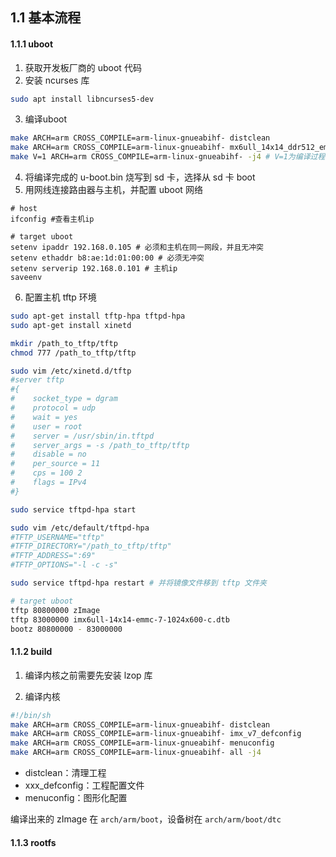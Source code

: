 

## 1.1 基本流程

#### 1.1.1 uboot

1. 获取开发板厂商的 uboot 代码
2. 安装 ncurses 库
```sh
sudo apt install libncurses5-dev
```
3. 编译uboot
```sh
make ARCH=arm CROSS_COMPILE=arm-linux-gnueabihf- distclean
make ARCH=arm CROSS_COMPILE=arm-linux-gnueabihf- mx6ull_14x14_ddr512_emmc_defconfig
make V=1 ARCH=arm CROSS_COMPILE=arm-linux-gnueabihf- -j4 # V=1为编译过程信息输出级别
```
4. 将编译完成的 u-boot.bin 烧写到 sd 卡，选择从 sd 卡 boot
5. 用网线连接路由器与主机，并配置 uboot 网络
```
# host
ifconfig #查看主机ip

# target uboot
setenv ipaddr 192.168.0.105 # 必须和主机在同一网段，并且无冲突
setenv ethaddr b8:ae:1d:01:00:00 # 必须无冲突
setenv serverip 192.168.0.101 # 主机ip
saveenv
```
6.  配置主机 tftp 环境
```sh
sudo apt-get install tftp-hpa tftpd-hpa
sudo apt-get install xinetd

mkdir /path_to_tftp/tftp
chmod 777 /path_to_tftp/tftp

sudo vim /etc/xinetd.d/tftp
#server tftp
#{
#    socket_type = dgram
#    protocol = udp
#    wait = yes
#    user = root
#    server = /usr/sbin/in.tftpd
#    server_args = -s /path_to_tftp/tftp
#    disable = no
#    per_source = 11
#    cps = 100 2
#    flags = IPv4
#}

sudo service tftpd-hpa start

sudo vim /etc/default/tftpd-hpa
#TFTP_USERNAME="tftp"
#TFTP_DIRECTORY="/path_to_tftp/tftp"
#TFTP_ADDRESS=":69"
#TFTP_OPTIONS="-l -c -s"

sudo service tftpd-hpa restart # 并将镜像文件移到 tftp 文件夹

# target uboot
tftp 80800000 zImage
tftp 83000000 imx6ull-14x14-emmc-7-1024x600-c.dtb
bootz 80800000 - 83000000
```
#### 1.1.2 build

1. 编译内核之前需要先安装 lzop 库

2. 编译内核
```sh
#!/bin/sh
make ARCH=arm CROSS_COMPILE=arm-linux-gnueabihf- distclean
make ARCH=arm CROSS_COMPILE=arm-linux-gnueabihf- imx_v7_defconfig
make ARCH=arm CROSS_COMPILE=arm-linux-gnueabihf- menuconfig
make ARCH=arm CROSS_COMPILE=arm-linux-gnueabihf- all -j4
```
* distclean：清理工程
* xxx_defconfig：工程配置文件
* menuconfig：图形化配置

编译出来的 zImage 在 ```arch/arm/boot```，设备树在 ```arch/arm/boot/dtc```


#### 1.1.3 rootfs




